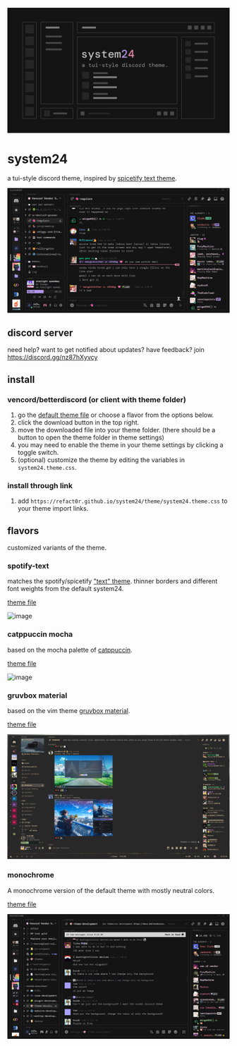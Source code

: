 ![preivew](/assets/preview.png)

# system24

a tui-style discord theme, inspired by [spicetify text theme](https://github.com/spicetify/spicetify-themes/tree/master/text).

![screenshot](/assets/screenshot3.png)

## discord server

need help? want to get notified about updates? have feedback? join <https://discord.gg/nz87hXyvcy>

## install

### vencord/betterdiscord (or client with theme folder)

1. go the [default theme file](https://github.com/refact0r/system24/blob/main/theme/system24.theme.css) or choose a flavor from the options below.
2. click the download button in the top right.
3. move the downloaded file into your theme folder. (there should be a button to open the theme folder in theme settings)
4. you may need to enable the theme in your theme settings by clicking a toggle switch.
5. (optional) customize the theme by editing the variables in `system24.theme.css`.

### install through link

1. add `https://refact0r.github.io/system24/theme/system24.theme.css` to your theme import links.

## flavors

customized variants of the theme.

### spotify-text

matches the spotify/spicetify ["text" theme](https://github.com/spicetify/spicetify-themes/tree/master/text). thinner borders and different font weights from the default system24.

[theme file](https://github.com/refact0r/system24/blob/main/theme/flavors/spotify-text.theme.css)

![image](https://github.com/user-attachments/assets/f459f9fc-7b6c-4e9d-a8c9-4adefb0be417)

### catppuccin mocha

based on the mocha palette of [catppuccin](https://catppuccin.com/palette).

[theme file](https://github.com/refact0r/system24/blob/main/theme/flavors/catppuccin-mocha.theme.css)

![image](https://github.com/user-attachments/assets/994d35f6-90d8-4f99-bfce-c3df13f415d4)

### gruvbox material

based on the vim theme [gruvbox material](https://github.com/sainnhe/gruvbox-material).

[theme file](https://github.com/refact0r/system24/blob/main/theme/flavors/gruvbox-material.theme.css)

![image](/assets/gruv-material.png)

### monochrome

A monochrome version of the default theme with mostly neutral colors.

[theme file](https://github.com/refact0r/system24/blob/main/theme/flavors/monochrome.theme.css)

![image](/assets/monochrome.png)
